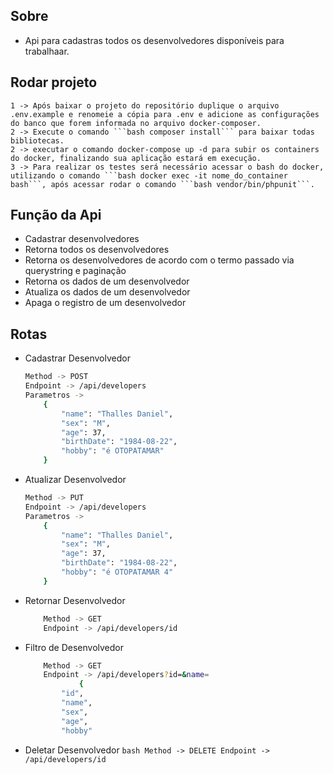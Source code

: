 ## Sobre

- Api para cadastras todos os desenvolvedores disponíveis para trabalhaar.

## Rodar projeto

    1 -> Após baixar o projeto do repositório duplique o arquivo .env.example e renomeie a cópia para .env e adicione as configurações do banco que forem informada no arquivo docker-composer.
    2 -> Execute o comando ```bash composer install``` para baixar todas bibliotecas.
    2 -> executar o comando docker-compose up -d para subir os containers do docker, finalizando sua aplicação estará em execução.
    3 -> Para realizar os testes será necessário acessar o bash do docker, utilizando o comando ```bash docker exec -it nome_do_container bash```, após acessar rodar o comando ```bash vendor/bin/phpunit```.

## Função da Api

- Cadastrar desenvolvedores
- Retorna todos os desenvolvedores
- Retorna os desenvolvedores de acordo com o termo passado via querystring e
paginação
- Retorna os dados de um desenvolvedor
- Atualiza os dados de um desenvolvedor
- Apaga o registro de um desenvolvedor

## Rotas
   
- Cadastrar Desenvolvedor
    ```bash
    Method -> POST
    Endpoint -> /api/developers
    Parametros ->
        {
            "name": "Thalles Daniel",
            "sex": "M",
            "age": 37,
            "birthDate": "1984-08-22",
            "hobby": "é OTOPATAMAR"
        }
    ```
 - Atualizar Desenvolvedor
    ```bash
    Method -> PUT
    Endpoint -> /api/developers
    Parametros ->
        {
            "name": "Thalles Daniel",
            "sex": "M",
            "age": 37,
            "birthDate": "1984-08-22",
            "hobby": "é OTOPATAMAR 4"
        }
    ```
  - Retornar Desenvolvedor
    ```bash
        Method -> GET
        Endpoint -> /api/developers/id
    ```
  - Filtro de Desenvolvedor 
    ```bash
        Method -> GET
        Endpoint -> /api/developers?id=&name=
                {
            "id",
            "name",
            "sex",
            "age",
            "hobby"
    ```
   - Deletar Desenvolvedor
    ```bash
        Method -> DELETE
        Endpoint -> /api/developers/id
    ```
 
